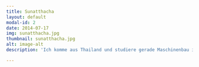 ```yaml
---
title: Sunatthacha
layout: default
modal-id: 2
date: 2014-07-17
img: sunatthacha.jpg
thumbnail: sunatthacha.jpg
alt: image-alt
description: 'Ich komme aus Thailand und studiere gerade Maschinenbau im Master an der TUM. Seit dem Wintersemester 2017 bin ich bei Enactus dabei und engagiere mich im Projekt Townbee. Dabei motiviert mich die Möglichkeit in meiner Freizeit anderen Menschen zu helfen und gleichzeitig die Umwelt zu schützen.'

---
```

